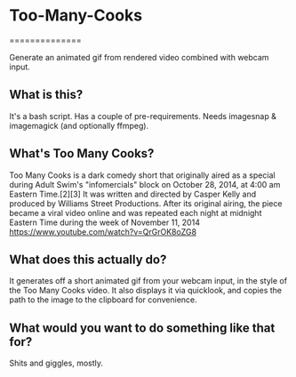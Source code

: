 # Too-Many-Cooks
==============

Generate an animated gif from rendered video combined with webcam input.

## What is this?
It's a bash script. Has a couple of pre-requirements. Needs imagesnap & imagemagick (and optionally ffmpeg).

## What's Too Many Cooks?
Too Many Cooks is a dark comedy short that originally aired as a special during Adult Swim's "infomercials" block on October 28, 2014, at 4:00 am Eastern Time.[2][3] It was written and directed by Casper Kelly and produced by Williams Street Productions. After its original airing, the piece became a viral video online and was repeated each night at midnight Eastern Time during the week of November 11, 2014
https://www.youtube.com/watch?v=QrGrOK8oZG8

## What does this actually do?
It generates off a short animated gif from your webcam input, in the style of the Too Many Cooks video. It also displays it via quicklook, and copies the path to the image to the clipboard for convenience.

## What would you want to do something like that for?
Shits and giggles, mostly.

